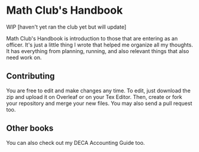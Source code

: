 # Math Club's Handbook

WIP [haven't yet ran the club yet but will update]

Math Club's Handbook is introduction to those that are entering as an officer.
It's just a little thing I wrote that helped me organize all my thoughts. 
It has everything from planning, running, and also relevant things that also need work on.

## Contributing

You are free to edit and make changes any time.
To edit, just download the zip and upload it on Overleaf
or on your Tex Editor. Then, create or fork your repository and
merge your new files. You may also send a pull request too.

## Other books

You can also check out my DECA Accounting Guide too.

[//]: <> (github pages link)
